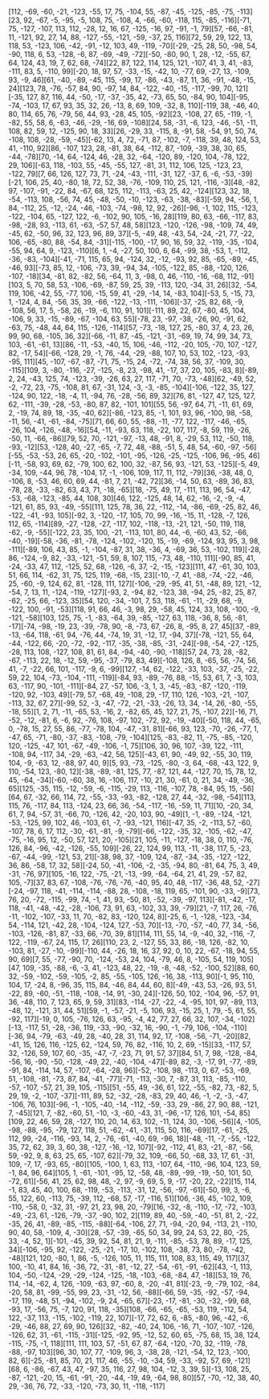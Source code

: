 [112, -69, -60, -21, -123, -55, 17, 75, -104, 55, -87, -45, -125, -85, -75, -113][23, 92, -67, -5, -95, -5, 108, 75, -108, 4, -66, -60, -118, 115, -85, -116][-71, 75, -127, -107, 113, 112, -28, 12, 16, 67, -125, -16, 97, -91, -1, 79][57, -66, -81, 11, -121, 92, 27, 14, 88, -127, -55, -121, -59, -37, 25, 116][72, 59, 29, 122, 13, 118, 53, -123, 106, -42, -91, -12, 103, 49, -119, -70][-29, -25, 28, 50, -98, 54, -90, 118, 6, 53, -128, -6, 87, -69, -49, -72][-50, -80, 90, 1, 28, -12, -55, 67, 64, 124, 43, 19, 7, 62, 68, -74][22, 87, 122, 114, 125, 121, -107, 41, 3, 41, -83, -111, 83, 5, -110, 99][-20, 18, 97, 57, -33, -15, -42, 10, -77, 69, -27, 13, -109, 93, -9, 46][61, -40, -89, -45, 115, -99, 17, -86, -43, -87, 11, 36, -91, -48, -15, 24][123, 78, -76, -57, 84, 90, -97, 14, 84, -122, -40, -15, -117, -99, 70, 121][-35, 127, 87, 116, 44, -50, -17, -37, -35, 42, -73, 65, 50, -84, 90, 104][-95, -74, -103, 17, 67, 93, 35, 32, 26, -13, 8, 69, 109, -32, 8, 110][-119, 38, -46, 40, 80, 114, 65, 76, -79, 56, 44, 93, -28, 45, 105, -92][23, -108, 27, 65, -119, -1, -82, 55, 58, 6, -63, -46, -29, -16, 69, -108][24, 58, -31, -6, 123, -46, -51, -11, 108, 82, 59, 12, -125, 90, 18, 33][26, -29, 33, -115, 8, -91, 58, -54, 91, 50, 74, -108, 108, -28, -59, -45][-62, 13, 4, 72, -71, 87, -102, -7, -118, 39, 48, 124, 53, 41, -110, 92][86, -107, 123, 28, -81, 38, 64, -112, 87, -109, -39, 38, 30, 65, -44, -78][70, -14, 64, -124, 46, -28, 32, -64, -120, 89, -120, 104, -78, 122, 29, 106][-63, 118, -103, 55, -45, -55, 127, -81, 31, 112, 106, 125, -123, 23, -122, 79][7, 66, 126, 127, 73, 71, -24, -43, -111, -31, 127, -37, 6, -6, -53, -39][-21, 106, 25, 40, -80, 18, 72, 52, 38, -76, -109, 110, 25, 121, -116, -3][48, -82, 97, -107, -91, -22, 84, -67, 68, 125, 112, -113, -63, 25, 42, -124][123, 32, 18, -54, -113, 108, -56, 74, 45, -48, -50, -10, -123, -63, -38, -83][-59, 94, -56, 1, 84, -112, 25, -12, -24, -46, -103, -74, -98, 12, 92, -26][-96, -1, 102, 115, -123, -122, -104, 65, -127, 122, -6, -102, 90, 105, -16, 28][119, 80, 63, -66, -117, 83, -98, -28, 93, -113, 61, -63, -57, 57, 48, 58][123, -120, -126, -98, -109, 74, 49, -45, 62, -50, 96, 32, 123, 96, 89, 37][-5, -49, 48, -43, 54, -24, -21, 77, -22, 106, -65, -80, 88, -54, 84, -31][-115, -100, -17, 90, 16, 59, 32, -119, -35, -104, -55, 94, 64, 9, -123, -110][6, 1, -4, -27, 50, 100, 6, 64, -99, 38, -53, 1, -112, -36, -83, -104][-41, -71, 115, 65, 94, -124, 32, -12, -93, 92, 85, -65, -89, -45, -46, 93][-73, 85, 12, -106, -73, 39, -94, 34, -105, -122, 85, -88, -120, 126, -107, -18][34, -81, 82, -82, 56, -64, 11, 3, -98, 0, 46, -110, -16, -68, 112, -91][103, 5, 70, 58, 53, -106, -69, -87, 59, 25, 39, -113, 120, -34, 31, 26][32, -54, 119, 106, -42, 55, -77, 106, -15, 59, 41, -29, -14, 14, -83, 104][-53, 5, -15, 73, 1, -124, 4, 84, -56, 35, 39, -66, -122, -13, -111, -106][-37, -25, 82, 68, -9, -108, 56, 17, 5, -58, 26, -19, -6, 110, 91, 101][-111, 89, 22, 67, -80, 45, 104, -106, 9, 33, -15, -89, -67, -104, 63, 55][-78, 23, -97, -38, -26, 90, -91, 62, -63, 75, -48, 44, 64, 115, -126, -114][57, -73, -18, 127, 25, -80, 37, 4, 23, 26, 99, 90, 68, -105, 36, 32][-66, -11, 87, -45, -121, -31, -69, 19, 74, 99, 34, 73, 103, -61, -61, 13][86, -11, -53, -40, 15, 106, -46, -112, -20, 105, -70, 107, -127, 82, -17, 54][-66, -128, 29, -1, 76, -44, -29, -88, 107, 10, 53, 102, -123, -93, -95, 111][45, -107, -67, -87, -71, 75, -15, 24, -72, -74, 38, 56, 37, -109, 30, -115][109, 3, -80, -116, -27, -125, -8, 23, -98, 41, -17, 37, 20, 105, -83, 8][-89, 2, 24, -43, 125, 74, -123, -39, -26, 63, 27, 117, -71, 70, -73, -48][62, -49, 52, -2, -72, 23, -75, -108, 81, 67, -31, 124, -3, -3, -85, -104][-106, -122, 35, 127, -124, 90, 122, -18, -4, 11, -94, 76, -28, -56, 89, 32][76, 81, -127, 47, 125, 127, 62, -111, -39, -28, -53, -80, 87, 82, -101, 101][55, 56, -97, 64, 71, -11, 61, 69, 2, -19, 74, 89, 18, -35, -40, 62][-86, -123, 85, -1, 101, 93, 96, -100, 98, -58, -11, 56, -41, -61, -84, -75][71, 66, 60, 55, -88, -11, -77, 122, -117, -46, -65, -26, 104, -126, -48, -16][54, -11, -93, 63, 118, -22, 107, 117, -8, 59, 119, -26, -50, 11, -66, -86][79, 52, 70, -121, -97, -13, 48, -91, 8, -29, 53, 112, -50, 118, -93, -12][53, -128, 40, -27, -65, -7, 72, 48, -88, -51, 5, 48, 54, -60, -97, -56][-55, -53, -53, 26, 65, -20, -102, -101, -95, -126, -25, -125, -106, 96, -95, 46][-11, -58, 93, 69, 62, -79, 100, 62, 100, 32, -87, 56, 93, -121, 53, -125][-5, 49, -34, 109, -44, 96, 78, -104, 17, -1, -106, 109, 117, 11, 112, -79][36, -38, 48, 0, -106, 8, -53, 46, 60, 69, 44, -81, 7, 21, -42, 72][36, -14, 50, 63, -89, 36, 83, -78, 28, -33, -82, 63, 43, 71, -18, -65][18, -75, 49, 17, -111, 113, 96, 54, -47, -53, -68, -123, -85, 44, 108, 30][46, 122, -125, 48, 14, 62, -16, -2, -9, -4, -121, 61, 85, 93, -49, -55][111, 125, 78, 36, 22, -112, -14, -86, -69, -25, 82, 46, -122, -41, -93, 105][-92, 3, -120, -17, 105, 70, 99, -16, -15, 11, -128, -7, 126, 112, 65, -114][89, -27, -128, -27, -117, 102, -118, -13, -21, 121, -50, 119, 118, -62, -9, -55][-122, 23, 35, 100, -21, -113, 101, 80, 44, -6, -60, 43, 52, -66, -40, -19][-58, -36, -81, -78, -124, -102, -120, 15, -19, -69, -124, 93, 95, 3, 98, -111][-89, 106, 43, 85, -1, -104, -87, 31, 38, -36, 4, -69, 36, 53, -102, 119][-28, 86, -124, -9, 82, -33, -121, -51, 59, 8, 107, 115, -73, 48, -110, 111][-90, 85, 41, -24, -33, 47, 112, -125, 52, 68, -126, -6, 37, -2, -15, -123][111, 47, -61, 30, 103, 51, 66, 114, -62, 31, 75, 125, 119, -68, -15, 23][-10, -7, 41, -88, -74, -22, -46, 25, -60, -9, 124, 62, 81, -128, 111, 127][-106, -29, -95, 41, 51, -48, 89, 121, -12, -54, 7, 13, 11, -124, -119, -127][-93, 2, -94, 82, -123, 38, -94, 25, -82, 25, 87, -62, -25, 66, -123, 35][54, 120, -34, -101, 7, 53, 118, -61, -11, -29, 68, -9, -122, 100, -91, -53][118, 91, 66, 46, -3, 98, 29, -58, 45, 124, 33, 108, -100, -9, -121, -58][103, 125, 75, -1, -83, -64, 39, -85, -127, 63, 118, -36, 8, 56, -81, -17][-74, -98, -19, 23, -39, -78, 90, -8, -73, 67, -26, 8, -95, 8, 27, 45][37, -89, -13, -64, 118, -61, 94, -76, 44, -74, 19, 31, -12, 17, -94, 37][-78, -121, 55, 64, -44, -122, 66, -20, -72, -92, -117, -35, -38, -85, -31, -24][-98, -54, -27, -125, -28, 113, 108, -127, 108, 81, 61, 84, -94, -40, -90, -118][57, 24, 73, 28, -82, -67, -113, 22, 18, -12, 59, -95, -37, -79, 83, 49][-108, 126, 8, -65, 56, -74, 56, 41, -7, -22, 66, 101, -117, -9, 6, -99][127, -14, 62, -122, -33, 103, -37, -25, -22, 59, 22, 104, -73, -104, -111, -119][-84, 93, -89, -76, 88, -15, 53, 61, 7, -3, 103, 63, -117, 90, -101, -111][-84, 27, -57, 106, -3, 1, 3, -45, -83, -87, -120, -119, -120, 92, -103, 49][-79, 57, -68, 49, -108, 29, -17, 110, 126, -103, -21, -107, -113, 32, 67, 27][-99, 52, -3, -47, -72, -21, -33, -26, 13, 34, -14, 26, -80, -55, -18, 55][1, 2, 71, -11, -65, 53, -16, 2, -82, 65, 45, 127, 21, 75, -107, 22][-16, 71, -52, -12, -81, 6, -6, 92, -76, 108, -97, 102, -72, 92, -19, -40][-50, 118, 44, -65, 0, -78, 15, 27, 55, 86, -77, -78, 104, -47, -31, 81][-66, 93, 123, -70, -26, -77, 1, -47, 65, -71, -80, -37, -83, -108, -79, -104][125, -83, -82, 11, -75, -85, -120, 120, -125, -47, 101, -67, -49, -106, -1, 75][106, 30, 96, 107, -39, 122, -111, -108, 94, -117, 34, -29, -63, -42, 56, 125][-43, 61, 90, -49, 92, -55, 30, 119, 104, -9, -63, 12, -88, 97, 40, 9][5, 93, -73, -125, -80, -3, 64, -68, -43, 122, 9, 110, -54, 123, -80, 12][-38, -89, -81, 125, 77, -87, 121, 44, -127, 70, 15, 78, 12, 45, -64, -34][-60, -60, 38, 16, -106, 117, -10, 21, 30, -61, 0, 21, 34, -49, -36, 65][125, -35, 115, -12, -59, -6, -115, -29, 113, -116, -107, 78, -84, 95, 15, -56][64, 67, -32, 66, 114, 72, -55, -33, -93, -82, -128, 27, 44, -32, -98, -54][113, 115, 76, -117, 84, 113, -124, 23, 66, 36, -54, -117, -16, -59, 11, 71][10, -20, 34, 61, 7, 94, -57, 31, -66, 70, -126, 42, -20, 103, 90, -49][1, -1, -89, -124, -121, -53, -125, 99, 102, 46, -103, 61, -7, -93, -121, 116][-47, 35, -2, -113, 57, -60, -107, 78, 6, 17, 112, -30, -61, -81, -9, -79][-66, -122, -35, 32, -105, -62, -47, -75, -16, 95, 12, -50, 57, 121, 20, -105][21, 105, -11, -127, -18, 38, 0, 110, -76, 126, 84, -96, -42, -126, -55, 109][-26, 22, 124, 99, 113, -11, -38, 117, 5, -23, -67, -44, -99, -121, 53, 21][-38, 98, 37, -109, 124, -87, -34, -35, -127, -122, 36, 86, -58, 17, 32, 58][-24, 50, -41, -106, -2, -35, -94, 80, -81, 64, 75, 3, 49, -31, -76, 97][105, -16, 122, -75, -21, -13, -99, -64, -64, 21, 41, 29, -57, 82, 105, -7][37, 83, 67, -108, -76, -76, -76, -40, 95, 40, 48, -117, -36, 48, 52, -27][-24, -97, 118, -41, -114, -114, -88, 28, -108, -18, 119, 65, -101, 90, -33, -9][73, 76, 20, -72, -115, -99, 74, -1, 41, 93, -50, 81, -52, -39, -97, 113][-81, -42, -17, 118, -41, -48, -42, -28, -106, 73, 91, 63, -102, 33, 39, -79][21, -7, 117, 26, -76, -11, -102, -107, -33, 11, 70, -82, 83, -120, 124, 8][-25, 6, -1, -128, -123, -34, 54, -114, 121, -42, 28, -104, -124, 127, -53, 70][-13, -70, -57, -40, 77, 34, -56, -103, -126, -81, 87, -33, 66, -70, 39, 81][114, 111, 55, 14, -9, -40, 32, -116, -7, 122, -119, -67, 24, 115, 17, 26][110, 23, 2, -127, 55, 33, 86, -18, 126, -82, 10, -103, 81, -27, -10, -99][-110, 44, -26, 18, 16, 37, 92, 0, 10, 22, -67, -18, 94, 55, 90, 69][7, 55, -77, -90, 70, -124, -53, 24, 104, -79, 46, 8, -105, 54, 119, 105][47, 109, -35, -88, -6, -3, 41, -123, 48, 22, -19, -8, -48, -52, -100, 52][88, 60, 32, -59, -102, -59, -105, -2, 85, -55, -105, 126, -16, 38, -113, 90][-1, 95, 110, 104, 17, -24, 8, -96, 35, 115, 84, -46, 84, 44, 60, 8][-49, -43, 53, -26, 93, 51, -22, 89, -60, -51, -118, -108, -14, 91, -30, 24][-126, 50, 102, -104, 96, -57, 91, 36, -48, 110, 7, 123, 65, 9, 59, 31][83, -114, -27, -22, -4, -95, 101, 97, -89, 113, -48, 12, -121, 31, 44, 51][59, -1, -57, -21, -5, 106, 93, -15, 25, 1, 79, -5, 61, 55, -92, 117][-19, 0, 105, -76, 126, 63, -95, -4, 42, 77, 27, 66, 32, 107, -34, -102][-13, -117, 51, -28, -36, 119, -33, -90, -32, 16, -90, -1, -79, 106, -104, -110][-36, 94, -79, -63, -49, 28, -40, 28, 31, 114, 92, 17, -108, -56, -71, -20][82, -41, 15, 126, 116, -125, 62, -124, 59, 76, 82, -116, 10, 2, 69, -15][33, -117, 57, 32, -126, 59, 107, 60, -35, -47, -7, -23, 71, 91, 57, 37][84, 51, 7, 98, -128, -84, -56, 16, -90, -50, -128, -49, 22, -40, -104, -47][-89, 82, -3, -17, 91, -77, -89, -91, 84, -114, 14, 57, -107, -64, -28, 96][-52, -108, 98, -113, 0, 67, -53, -69, 51, -108, -81, -73, 87, 84, -41, -77][-71, -113, -30, 7, -87, 31, 113, -85, -110, -57, -107, -57, 21, 39, 105, -115][51, -55, 49, -36, 61, 122, -55, -82, 73, -82, 5, 29, 19, -2, -107, -37][-111, 89, 52, -32, -28, -83, 29, 40, 46, -1, -2, -3, -47, -106, 76, 103][-96, -1, -105, -40, -14, -112, -59, -33, 29, -86, 27, 90, 88, -121, 7, -45][121, 7, -82, -60, 51, -10, -3, -60, -43, 31, -96, -17, 126, 101, -54, 85][109, 22, 46, 59, 28, -127, 110, 20, 14, 63, 102, -11, 124, 30, -106, -56][4, -105, -98, -88, -95, -79, 127, 118, 51, -62, -41, -31, 115, 50, 116, -69][17, -61, -25, 112, 99, -24, -116, -93, 14, 2, -76, -61, -40, 69, -96, 18][-48, -11, -7, -55, -122, 35, 72, 62, 39, 3, 60, 38, -127, -16, -12, 107][-92, -112, 41, 83, -21, -87, -56, 59, -92, 9, 8, 63, 25, 65, -107, 62][-79, 32, 109, -66, 50, -68, 33, 17, 61, -31, 109, -7, 17, -93, 65, -80][105, -100, 1, 63, 113, -107, 64, -110, -96, 104, 123, 59, -1, 84, 96, 64][105, 1, -61, -101, -95, 12, -58, 48, -89, -99, -19, -50, 101, 50, -72, 61][-56, 41, 25, 62, 98, 48, -2, 97, -9, 69, 5, 9, -17, -20, 22, -22][15, 114, -1, 83, 45, 40, 100, 68, -119, -53, -113, -31, 12, -56, -97, -61][-50, 99, 3, -6, 55, 122, 60, -113, 75, -39, 112, -68, 57, -17, -116, 51][106, -36, 45, -102, 109, -110, -58, 0, -32, 31, -97, 21, 23, 98, 20, -79][16, -32, -8, -110, -17, -72, -103, -49, -23, 61, -126, -79, -37, -90, 102, 2][119, 89, 40, -59, -40, -51, 81, 2, -22, -35, 26, 41, -89, -85, -115, -88][-64, -106, 27, 71, -94, -20, 94, -113, 21, -110, 90, 40, 58, -109, 4, -30][28, -57, -39, -65, 50, 34, 99, 24, 53, 22, 80, -25, 33, -4, 52, 1][-101, -45, 39, 92, 54, 81, 21, 9, -111, -85, -53, 78, 89, -17, 125, 34][-106, -95, 92, -122, -25, -21, -17, 10, -102, 108, -38, 73, 80, -78, -42, -48][121, 120, -80, 1, 86, -5, -126, 105, 11, 115, 111, 108, 83, 115, 49, 117][37, 100, -10, 41, 84, 16, -36, 72, -31, -81, -12, 27, -54, -61, -91, -62][43, -1, 113, 104, -50, -124, -29, -29, -124, -125, -18, -103, -68, -84, 47, -18][53, 19, 76, 114, -14, -62, 4, 126, -109, -63, 97, -60, 8, -20, -41, 81][-23, -9, -79, 102, -84, -20, 58, 81, -99, -55, 99, 23, -31, -12, 56, -88][-66, 59, -35, -92, -57, -94, -17, 119, -48, 51, -94, -102, -9, 24, -65, 67][-23, -17, -81, -30, -32, -99, 68, -93, 17, -56, 75, -7, 120, 91, 118, -35][108, -66, -65, -65, -53, 119, -112, 54, 122, -37, 113, -115, -102, -119, 22, 107][-17, 72, 62, 6, -85, -80, 96, -42, -6, -29, -46, 88, 27, 69, 90, 126][32, -82, -40, 24, 106, -16, 71, -107, -107, -126, -126, 62, 31, -61, -115, -31][-125, -92, 95, -12, 52, 60, 65, -75, 68, 15, 38, 124, -115, -75, -1, 118][111, 111, 103, 57, -51, 67, 87, -64, -120, -70, 32, -119, -78, -88, -97, 103][96, 30, 107, 77, -109, 96, 3, -38, 28, -121, -54, 12, 123, -100, 82, 6][-25, -81, 85, 70, 21, 117, 46, -55, -10, -34, 59, -33, -92, 57, 69, -121][68, 6, -86, -67, 43, 47, -97, 35, 116, 27, 98, 104, -12, 3, 39, 5][-13, 108, 25, -87, -121, -20, 15, -61, -91, -20, -44, -19, 49, -64, 98, 80][57, -70, -12, 38, 40, 29, -36, 76, 72, -33, -120, -73, 30, 11, -118, -117]